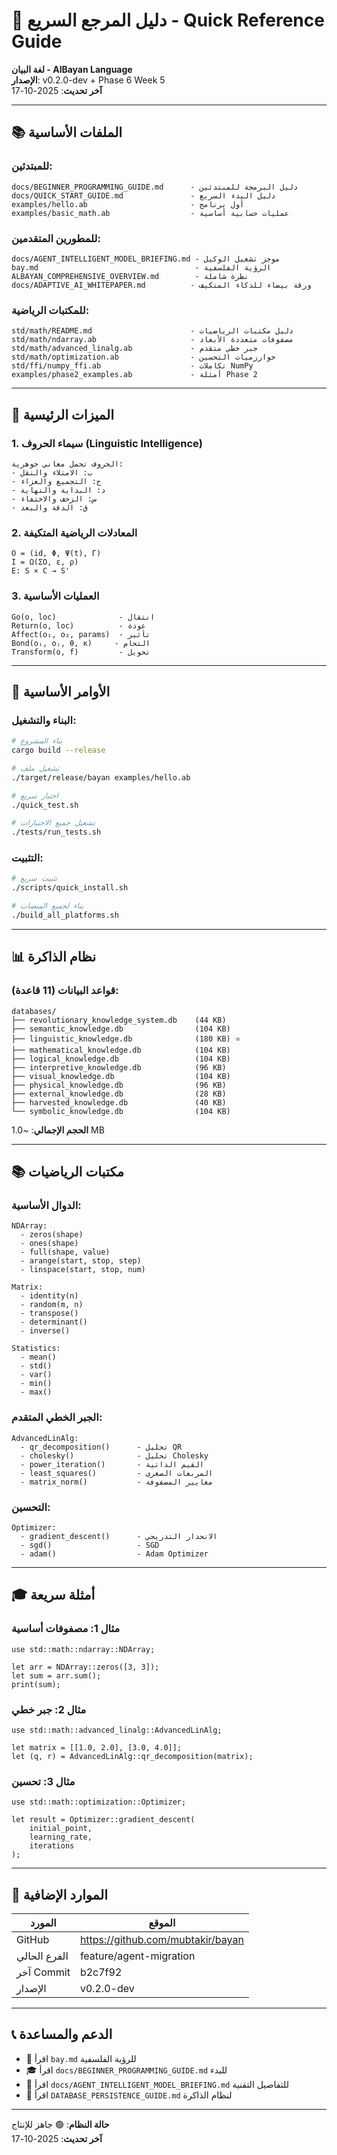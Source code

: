 # 🚀 دليل المرجع السريع - Quick Reference Guide

**لغة البيان - AlBayan Language**  
**الإصدار**: v0.2.0-dev + Phase 6 Week 5  
**آخر تحديث**: 2025-10-17

---

## 📚 الملفات الأساسية

### للمبتدئين:
```
docs/BEGINNER_PROGRAMMING_GUIDE.md      - دليل البرمجة للمبتدئين
docs/QUICK_START_GUIDE.md               - دليل البدء السريع
examples/hello.ab                       - أول برنامج
examples/basic_math.ab                  - عمليات حسابية أساسية
```

### للمطورين المتقدمين:
```
docs/AGENT_INTELLIGENT_MODEL_BRIEFING.md - موجز تشغيل الوكيل
bay.md                                   - الرؤية الفلسفية
ALBAYAN_COMPREHENSIVE_OVERVIEW.md        - نظرة شاملة
docs/ADAPTIVE_AI_WHITEPAPER.md          - ورقة بيضاء للذكاء المتكيف
```

### للمكتبات الرياضية:
```
std/math/README.md                      - دليل مكتبات الرياضيات
std/math/ndarray.ab                     - مصفوفات متعددة الأبعاد
std/math/advanced_linalg.ab             - جبر خطي متقدم
std/math/optimization.ab                - خوارزميات التحسين
std/ffi/numpy_ffi.ab                    - تكاملات NumPy
examples/phase2_examples.ab             - أمثلة Phase 2
```

---

## 🎯 الميزات الرئيسية

### 1. سيماء الحروف (Linguistic Intelligence)
```
الحروف تحمل معاني جوهرية:
- ب: الامتلاء والنقل
- ج: التجميع والعزاء
- د: البداية والنهاية
- س: الزحف والاختفاء
- ق: الدقة والبعد
```

### 2. المعادلات الرياضية المتكيفة
```
O = (id, Φ, Ψ(t), Γ)
I = Ω(ΣO, ε, ρ)
E: S × C → S'
```

### 3. العمليات الأساسية
```
Go(o, loc)              - انتقال
Return(o, loc)          - عودة
Affect(o₁, o₂, params)  - تأثير
Bond(oᵢ, oⱼ, θ, κ)     - التحام
Transform(o, f)         - تحويل
```

---

## 🔧 الأوامر الأساسية

### البناء والتشغيل:
```bash
# بناء المشروع
cargo build --release

# تشغيل ملف
./target/release/bayan examples/hello.ab

# اختبار سريع
./quick_test.sh

# تشغيل جميع الاختبارات
./tests/run_tests.sh
```

### التثبيت:
```bash
# تثبيت سريع
./scripts/quick_install.sh

# بناء لجميع المنصات
./build_all_platforms.sh
```

---

## 📊 نظام الذاكرة

### قواعد البيانات (11 قاعدة):
```
databases/
├── revolutionary_knowledge_system.db    (44 KB)
├── semantic_knowledge.db                (104 KB)
├── linguistic_knowledge.db              (180 KB) ⭐
├── mathematical_knowledge.db            (104 KB)
├── logical_knowledge.db                 (104 KB)
├── interpretive_knowledge.db            (96 KB)
├── visual_knowledge.db                  (104 KB)
├── physical_knowledge.db                (96 KB)
├── external_knowledge.db                (28 KB)
├── harvested_knowledge.db               (40 KB)
└── symbolic_knowledge.db                (104 KB)
```

**الحجم الإجمالي**: ~1.0 MB

---

## 📚 مكتبات الرياضيات

### الدوال الأساسية:
```
NDArray:
  - zeros(shape)
  - ones(shape)
  - full(shape, value)
  - arange(start, stop, step)
  - linspace(start, stop, num)

Matrix:
  - identity(n)
  - random(m, n)
  - transpose()
  - determinant()
  - inverse()

Statistics:
  - mean()
  - std()
  - var()
  - min()
  - max()
```

### الجبر الخطي المتقدم:
```
AdvancedLinAlg:
  - qr_decomposition()      - تحليل QR
  - cholesky()              - تحليل Cholesky
  - power_iteration()       - القيم الذاتية
  - least_squares()         - المربعات الصغرى
  - matrix_norm()           - معايير المصفوفة
```

### التحسين:
```
Optimizer:
  - gradient_descent()      - الانحدار التدريجي
  - sgd()                   - SGD
  - adam()                  - Adam Optimizer
```

---

## 🎓 أمثلة سريعة

### مثال 1: مصفوفات أساسية
```
use std::math::ndarray::NDArray;

let arr = NDArray::zeros([3, 3]);
let sum = arr.sum();
print(sum);
```

### مثال 2: جبر خطي
```
use std::math::advanced_linalg::AdvancedLinAlg;

let matrix = [[1.0, 2.0], [3.0, 4.0]];
let (q, r) = AdvancedLinAlg::qr_decomposition(matrix);
```

### مثال 3: تحسين
```
use std::math::optimization::Optimizer;

let result = Optimizer::gradient_descent(
    initial_point,
    learning_rate,
    iterations
);
```

---

## 🔗 الموارد الإضافية

| المورد | الموقع |
|--------|--------|
| GitHub | https://github.com/mubtakir/bayan |
| الفرع الحالي | feature/agent-migration |
| آخر Commit | b2c7f92 |
| الإصدار | v0.2.0-dev |

---

## 📞 الدعم والمساعدة

- 📖 اقرأ `bay.md` للرؤية الفلسفية
- 🎓 اقرأ `docs/BEGINNER_PROGRAMMING_GUIDE.md` للبدء
- 🔬 اقرأ `docs/AGENT_INTELLIGENT_MODEL_BRIEFING.md` للتفاصيل التقنية
- 💾 اقرأ `DATABASE_PERSISTENCE_GUIDE.md` لنظام الذاكرة

---

**حالة النظام**: 🟢 جاهز للإنتاج  
**آخر تحديث**: 2025-10-17

